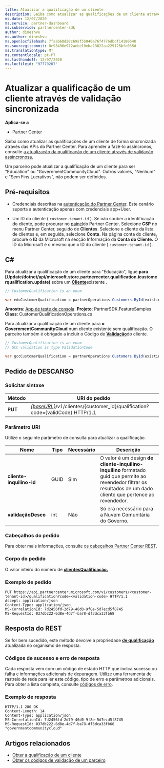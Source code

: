 ```yaml
---
title: Atualizar a qualificação de um cliente
description: Saiba como atualizar as qualificações de um cliente através de rastreio sincronizado ou de verificação, incluindo o endereço associado ao perfil.
ms.date: 12/07/2020
ms.service: partner-dashboard
ms.subservice: partnercenter-sdk
author: dineshvu
ms.author: dineshvu
ms.openlocfilehash: 7faab68d20c698f5b040a76f4776dbdf14180640
ms.sourcegitcommit: 0c98496e972aebe10eba23822aa229125bfc035d
ms.translationtype: MT
ms.contentlocale: pt-PT
ms.lasthandoff: 12/07/2020
ms.locfileid: "97770207"
---
```

# <a name="update-a-customers-qualification-via-synchronous-validation"></a>Atualizar a qualificação de um cliente através de validação sincronizada

**Aplica-se a**

- Partner Center

Saiba como atualizar as qualificações de um cliente de forma sincronizada através das APIs do Partner Center. Para aprender a fazê-lo assíncronos, consulte [a atualização da qualificação de um cliente através de validação assíncronosa.](update-customer-qualification-asynchronous.md)

Um parceiro pode atualizar a qualificação de um cliente para ser "Education" ou "GovernmentCommunityCloud". Outros valores, "Nenhum" e "Sem Fins Lucrativos", não podem ser definidos.

## <a name="prerequisites"></a>Pré-requisitos

- Credenciais descritas na [autenticação do Partner Center](partner-center-authentication.md). Este cenário suporta a autenticação apenas com credenciais app+User.

- Um ID do cliente ( `customer-tenant-id` ). Se não souber a identificação do cliente, pode procurar no [painel](https://partner.microsoft.com/dashboard)do Partner Center. Selecione **CSP** no menu Partner Center, seguido de **Clientes**. Selecione o cliente da lista de clientes e, em seguida, selecione **Conta.** Na página conta do cliente, procure o **ID** da Microsoft na secção Informação da **Conta do Cliente.** O ID da Microsoft é o mesmo que o ID do cliente ( `customer-tenant-id` ).

## <a name="c"></a>C\#

Para atualizar a qualificação de um cliente para "Educação", ligue **para [Update/dotnet/api/microsoft.store.partnercenter.qualification.icustomerqualification.update)** sobre um  [**Cliente**](/dotnet/api/microsoft.store.partnercenter.models.customers.customer)existente .

``` csharp
// CustomerQualification is an enum

var eduCustomerQualification = partnerOperations.Customers.ById(existingCustomer.Id).Qualification.Update(CustomerQualification.Education);
```

**Amostra**: [App de teste de consola](console-test-app.md). **Projeto**: PartnerSDK.FeatureSamples **Class**: CustomerQualificationOperations.cs

Para atualizar a qualificação de um cliente para **o GovernmentCommunityCloud** num cliente existente sem qualificação.  O parceiro também é obrigado a incluir o Código de [**Validação**](utility-resources.md#validationcode)do cliente.

``` csharp
// CustomerQualification is an enum
// GCC validation is type ValidationCode

var gccCustomerQualification = partnerOperations.Customers.ById(existingCustomer.Id).Qualification.Update(CustomerQualification.GovernmentCommunityCloud, gccValidation);
```

## <a name="rest-request"></a>Pedido de DESCANSO

### <a name="request-syntax"></a>Solicitar sintaxe

| Método  | URI do pedido                                                                                             |
|---------|---------------------------------------------------------------------------------------------------------|
| **PUT** | [*{baseURL}*](partner-center-rest-urls.md)/v1/clientes/{customer_id}/qualification?code={validCode} HTTP/1.1 |

### <a name="uri-parameter"></a>Parâmetro URI

Utilize o seguinte parâmetro de consulta para atualizar a qualificação.

| Nome                   | Tipo | Necessário | Descrição                                                                                                                                            |
|------------------------|------|----------|--------------------------------------------------------------------------------------------------------------------------------------------------------|
| **cliente-inquilino-id** | GUID | Sim      | O valor é um design **de cliente-inquilino-inquilino** formatado guid que permite ao revendedor filtrar os resultados de um dado cliente que pertence ao revendedor. |
| **validaçãoDesco**     | int  | Não       | Só era necessário para a Nuvem Comunitária do Governo.                                                                                                            |

### <a name="request-headers"></a>Cabeçalhos do pedido

Para obter mais informações, consulte [os cabeçalhos Partner Center REST](headers.md).

### <a name="request-body"></a>Corpo do pedido

O valor inteiro do número de [**clientesQualificação.**](/dotnet/api/microsoft.store.partnercenter.models.customers.customerqualification)

### <a name="request-example"></a>Exemplo de pedido

```http
PUT https://api.partnercenter.microsoft.com/v1/customers/<customer-tenant-id>/qualification?code=<validation-code> HTTP/1.1
Accept: application/json
Content-Type: application/json
MS-CorrelationId: 7d2456fd-2d79-46d0-9f8e-5d7ecd5f8745
MS-RequestId: 037db222-6d8e-4d7f-ba78-df3dca33fb68

```

## <a name="rest-response"></a>Resposta do REST

Se for bem sucedido, este método devolve a propriedade [**de qualificação**](/dotnet/api/microsoft.store.partnercenter.customers.icustomer.qualification) atualizada no organismo de resposta.

### <a name="response-success-and-error-codes"></a>Códigos de sucesso e erro de resposta

Cada resposta vem com um código de estado HTTP que indica sucesso ou falha e informações adicionais de depuragem. Utilize uma ferramenta de rastreio de rede para ler este código, tipo de erro e parâmetros adicionais. Para obter a lista completa, consulte [códigos de erro](error-codes.md).

### <a name="response-example"></a>Exemplo de resposta

```http
HTTP/1.1 200 OK
Content-Length: 14
Content-Type: application/json
MS-CorrelationId: 7d2456fd-2d79-46d0-9f8e-5d7ecd5f8745
MS-RequestId: 037db222-6d8e-4d7f-ba78-df3dca33fb68
"governmentcommunitycloud"
```

## <a name="related-articles"></a>Artigos relacionados

- [Obter a qualificação de um cliente](get-a-customer-s-qualification.md)
- [Obter os códigos de validação de um parceiro](get-a-partner-s-validation-codes.md)
